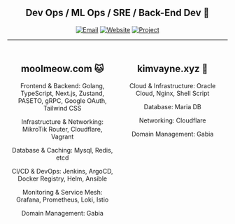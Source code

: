 <div align="center">
  
  ## Dev Ops / ML Ops / SRE / Back-End Dev 👻
  [![Email](https://img.shields.io/badge/Email-nkimtnt%40gmail.com-blue?style=flat-square&logo=gmail)](mailto:nkimtnt@gmail.com)
  [![Website](https://img.shields.io/badge/Website-kimvayne.xyz-orange?style=flat-square&logo=firefox)](https://kimvayne.xyz)
  [![Project](https://img.shields.io/badge/Project-moolmeow.com-red?style=flat-square&logo=github)](https://moolmeow.com)

</div>

---
<!-- moolmeow.com 기술 스택 -->
<div style="display: flex; width: 100%;">
  <div style="width: 50%; text-align: center; padding: 10px;">
    <h2>moolmeow.com 🐱</h2>
    <p>Frontend & Backend: Golang, TypeScript, Next.js, Zustand, PASETO, gRPC, Google OAuth, Tailwind CSS</p>
    <p>Infrastructure & Networking: MikroTik Router, Cloudflare, Vagrant</p>
    <p>Database & Caching: Mysql, Redis, etcd</p>
    <p>CI/CD & DevOps: Jenkins, ArgoCD, Docker Registry, Helm, Ansible</p>
    <p>Monitoring & Service Mesh: Grafana, Prometheus, Loki, Istio</p>
    <p>Domain Management: Gabia</p>
  </div>
  <div style="width: 50%; text-align: center; padding: 10px;">
    <h2>kimvayne.xyz 🥳</h2>
    <p>Cloud & Infrastructure: Oracle Cloud, Nginx, Shell Script</p>
    <p>Database: Maria DB</p>
    <p>Networking: Cloudflare</p>
    <p>Domain Management: Gabia</p>
  </div>
</div>

